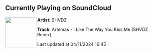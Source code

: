 ## Currently Playing on SoundCloud

[<img align="left" width="100" src="https://i1.sndcdn.com/artworks-mK59qaG0ziqo4iPJ-GsOMzA-t500x500.jpg">](https://soundcloud.com/shvdz/artemas-i-like-the-way-you-kiss-me-shvdz-remix-2?in=saxurn/sets/mad-dusty)

**Artist**: SHVDZ 

**Track**: Artemas - I Like The Way You Kiss Me (SHVDZ Remix)

Last updated at 04/11/2024 16:45
